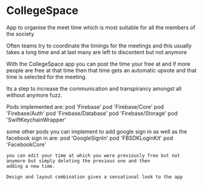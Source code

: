 # CollegeSpace
App to organise the meet time which is most suitable for all the members of the society

Often teams try to coordinate the timings for the meetings and this usually takes a long time and at last many are left to
discontent but not anymore 

With the CollegeSpace app you can post the time your free at and if more people are free at that time then that time gets an 
automatic upvote and that time is selected for the meeting.

Its a step to increase the communication and transpirancy amongst all without anymore fuzz.

Pods implemented are:
    pod 'Firebase'
    pod 'Firebase/Core'
    pod 'Firebase/Auth'
    pod 'Firebase/Database'
    pod 'Firebase/Storage'
    pod 'SwiftKeychainWrapper'


some other pods you can implement to add google sign in as well as the facebook sign in are:
    pod 'GoogleSignIn'
    pod 'FBSDKLoginKit'
    pod 'FacebookCore'
    
    you can edit your time at which you were previously free but not anymore but simply deleting the previous one and then
    adding a new time.
    
    Design and layout combination gives a sensational look to the app
    
